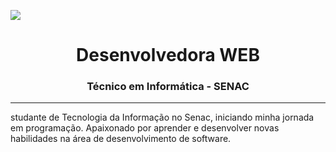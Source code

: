 ![](grafico-de-layout-de-conteudo-de-design-de-site.jpg)
<h1 align="center">Desenvolvedora WEB</h1>
<h3 align="center">Técnico em Informática - SENAC</h3>
<hr>

studante de Tecnologia da Informação no Senac, iniciando minha jornada em programação. Apaixonado por aprender e desenvolver novas habilidades na área de desenvolvimento de software.
